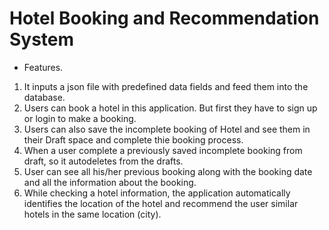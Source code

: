 # Hotel Booking and Recommendation System

* Features.
1. It inputs a json file with predefined data fields and feed them into the database.
2. Users can book a hotel in this application. But first they have to sign up or login to make a booking.
3. Users can also save the incomplete booking of Hotel and see them in their Draft space and complete thie booking process.
4. When a user complete a previously saved incomplete booking from draft, so it autodeletes from the drafts.
5. User can see all his/her previous booking along with the booking date and all the information about the booking.
6. While checking a hotel information, the application automatically identifies the location of the hotel and recommend the user similar hotels in the same location (city).
